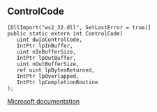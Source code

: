 ## ControlCode

```
[DllImport("ws2_32.dll", SetLastError = true)]
public static extern int ControlCode(
   uint dwIoControlCode,
   IntPtr lpInBuffer,
   uint nInBufferSize,
   IntPtr lpOutBuffer,
   uint nOutBufferSize,
   ref uint lpBytesReturned,
   IntPtr lpOverlapped,
   IntPtr lpCompletionRoutine
);
```

[Microsoft documentation](https://docs.microsoft.com/en-us/windows/win32/winsock/controlcode)
